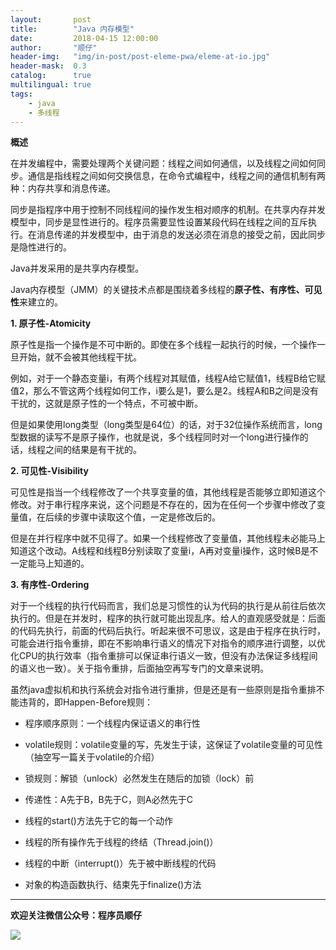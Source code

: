 ```yaml
---
layout:       post
title:        "Java 内存模型"
date:         2018-04-15 12:00:00
author:       "顺仔"
header-img:   "img/in-post/post-eleme-pwa/eleme-at-io.jpg"
header-mask:  0.3
catalog:      true
multilingual: true
tags:
    - java
    - 多线程
---
```


**概述**

在并发编程中，需要处理两个关键问题：线程之间如何通信，以及线程之间如何同步。通信是指线程之间如何交换信息，在命令式编程中，线程之间的通信机制有两种：内存共享和消息传递。

同步是指程序中用于控制不同线程间的操作发生相对顺序的机制。在共享内存并发模型中，同步是显性进行的。程序员需要显性设置某段代码在线程之间的互斥执行。在消息传递的并发模型中，由于消息的发送必须在消息的接受之前，因此同步是隐性进行的。

Java并发采用的是共享内存模型。

Java内存模型（JMM）的关键技术点都是围绕着多线程的**原子性、有序性、可见性**来建立的。

**1. 原子性-Atomicity**

原子性是指一个操作是不可中断的。即使在多个线程一起执行的时候，一个操作一旦开始，就不会被其他线程干扰。

例如，对于一个静态变量i，有两个线程对其赋值，线程A给它赋值1，线程B给它赋值2，那么不管这两个线程如何工作，i要么是1，要么是2。线程A和B之间是没有干扰的，这就是原子性的一个特点，不可被中断。

但是如果使用long类型（long类型是64位）的话，对于32位操作系统而言，long型数据的读写不是原子操作，也就是说，多个线程同时对一个long进行操作的话，线程之间的结果是有干扰的。

**2. 可见性-Visibility**

可见性是指当一个线程修改了一个共享变量的值，其他线程是否能够立即知道这个修改。对于串行程序来说，这个问题是不存在的，因为在任何一个步骤中修改了变量值，在后续的步骤中读取这个值，一定是修改后的。

但是在并行程序中就不见得了。如果一个线程修改了变量值，其他线程未必能马上知道这个改动。A线程和线程B分别读取了变量i，A再对变量i操作，这时候B是不一定能马上知道的。

**3.  有序性-Ordering**

对于一个线程的执行代码而言，我们总是习惯性的认为代码的执行是从前往后依次执行的。但是在并发时，程序的执行就可能出现乱序。给人的直观感受就是：后面的代码先执行，前面的代码后执行。听起来很不可思议，这是由于程序在执行时，可能会进行指令重排，即在不影响串行语义的情况下对指令的顺序进行调整，以优化CPU的执行效率（指令重排可以保证串行语义一致，但没有办法保证多线程间的语义也一致）。关于指令重排，后面抽空再写专门的文章来说明。

虽然java虚拟机和执行系统会对指令进行重排，但是还是有一些原则是指令重排不能违背的，即Happen-Before规则：

* 程序顺序原则：一个线程内保证语义的串行性

* volatile规则：volatile变量的写，先发生于读，这保证了volatile变量的可见性（抽空写一篇关于volatile的介绍）

* 锁规则：解锁（unlock）必然发生在随后的加锁（lock）前

* 传递性：A先于B，B先于C，则A必然先于C

* 线程的start()方法先于它的每一个动作

* 线程的所有操作先于线程的终结（Thread.join()）

* 线程的中断（interrupt()）先于被中断线程的代码

* 对象的构造函数执行、结束先于finalize()方法

---

**欢迎关注微信公众号：程序员顺仔**

![](https://user-gold-cdn.xitu.io/2019/1/27/1688fbaaa4a0b0f3?w=254&h=241&f=png&s=43837)
